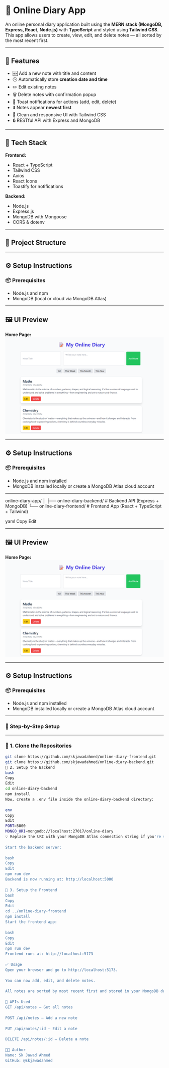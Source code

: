# 📝 Online Diary App

An online personal diary application built using the **MERN stack (MongoDB, Express, React, Node.js)** with **TypeScript** and styled using **Tailwind CSS**. This app allows users to create, view, edit, and delete notes — all sorted by the most recent first.

---

## 🚀 Features

- 🆕 Add a new note with title and content
- 🕒 Automatically store **creation date and time**
- ✏️ Edit existing notes
- 🗑️ Delete notes with confirmation popup
- 🔔 Toast notifications for actions (add, edit, delete)
- ⬇️ Notes appear **newest first**
- 🎨 Clean and responsive UI with Tailwind CSS
- 🔒 RESTful API with Express and MongoDB

---

## 🧱 Tech Stack

**Frontend:**
- React + TypeScript
- Tailwind CSS
- Axios
- React Icons
- Toastify for notifications

**Backend:**
- Node.js
- Express.js
- MongoDB with Mongoose
- CORS & dotenv

---

## 📁 Project Structure


---

## ⚙️ Setup Instructions

### 📦 Prerequisites
- Node.js and npm
- MongoDB (local or cloud via MongoDB Atlas)

---

## 🖼️ UI Preview

**Home Page:**  
![Home Page](screenshots/Screenshot%202025-07-23%20173754.png)

---

## ⚙️ Setup Instructions

### 📦 Prerequisites

- Node.js and npm installed
- MongoDB installed locally or create a MongoDB Atlas cloud account

---

online-diary-app/
│
├── online-diary-backend/ # Backend API (Express + MongoDB)
└── online-diary-frontend/ # Frontend App (React + TypeScript + Tailwind)

yaml
Copy
Edit

---

## 🖼️ UI Preview

**Home Page:**  
![Home Page](screenshots/Screenshot%202025-07-23%20173754.png)

---

## ⚙️ Setup Instructions

### 📦 Prerequisites

- Node.js and npm installed
- MongoDB installed locally or create a MongoDB Atlas cloud account

---

### 🔧 Step-by-Step Setup

---

### 🔹 1. Clone the Repositories

```bash
git clone https://github.com/skjawadahmed/online-diary-frontend.git
git clone https://github.com/skjawadahmed/online-diary-backend.git
🔹 2. Setup the Backend
bash
Copy
Edit
cd online-diary-backend
npm install
Now, create a .env file inside the online-diary-backend directory:

env
Copy
Edit
PORT=5000
MONGO_URI=mongodb://localhost:27017/online-diary
💡 Replace the URI with your MongoDB Atlas connection string if you're using the cloud.

Start the backend server:

bash
Copy
Edit
npm run dev
Backend is now running at: http://localhost:5000

🔹 3. Setup the Frontend
bash
Copy
Edit
cd ../online-diary-frontend
npm install
Start the frontend app:

bash
Copy
Edit
npm run dev
Frontend runs at: http://localhost:5173

✅ Usage
Open your browser and go to http://localhost:5173.

You can now add, edit, and delete notes.

All notes are sorted by most recent first and stored in your MongoDB database.

🔄 APIs Used
GET /api/notes – Get all notes

POST /api/notes – Add a new note

PUT /api/notes/:id – Edit a note

DELETE /api/notes/:id – Delete a note

🧑‍💻 Author
Name: Sk Jawad Ahmed
GitHub: @skjawadahmed
